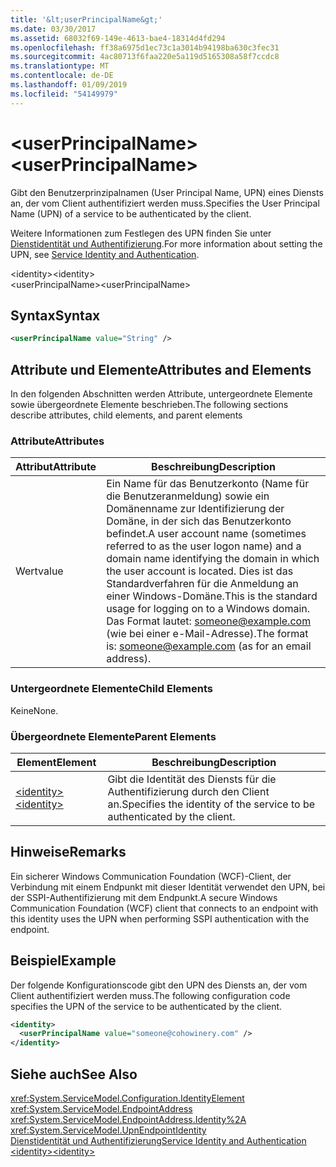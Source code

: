 ```yaml
---
title: '&lt;userPrincipalName&gt;'
ms.date: 03/30/2017
ms.assetid: 68032f69-149e-4613-bae4-18314d4fd294
ms.openlocfilehash: ff38a6975d1ec73c1a3014b94198ba630c3fec31
ms.sourcegitcommit: 4ac80713f6faa220e5a119d5165308a58f7ccdc8
ms.translationtype: MT
ms.contentlocale: de-DE
ms.lasthandoff: 01/09/2019
ms.locfileid: "54149979"
---
```

# <a name="ltuserprincipalnamegt"></a><span data-ttu-id="5e363-102">&lt;userPrincipalName&gt;</span><span class="sxs-lookup"><span data-stu-id="5e363-102">&lt;userPrincipalName&gt;</span></span>
<span data-ttu-id="5e363-103">Gibt den Benutzerprinzipalnamen (User Principal Name, UPN) eines Diensts an, der vom Client authentifiziert werden muss.</span><span class="sxs-lookup"><span data-stu-id="5e363-103">Specifies the User Principal Name (UPN) of a service to be authenticated by the client.</span></span>  
  
 <span data-ttu-id="5e363-104">Weitere Informationen zum Festlegen des UPN finden Sie unter [Dienstidentität und Authentifizierung](../../../../../docs/framework/wcf/feature-details/service-identity-and-authentication.md).</span><span class="sxs-lookup"><span data-stu-id="5e363-104">For more information about setting the UPN, see [Service Identity and Authentication](../../../../../docs/framework/wcf/feature-details/service-identity-and-authentication.md).</span></span>  
  
<span data-ttu-id="5e363-105">\<identity></span><span class="sxs-lookup"><span data-stu-id="5e363-105">\<identity></span></span>  
<span data-ttu-id="5e363-106">\<userPrincipalName></span><span class="sxs-lookup"><span data-stu-id="5e363-106">\<userPrincipalName></span></span>  
  
## <a name="syntax"></a><span data-ttu-id="5e363-107">Syntax</span><span class="sxs-lookup"><span data-stu-id="5e363-107">Syntax</span></span>  
  
```xml  
<userPrincipalName value="String" />
```  
  
## <a name="attributes-and-elements"></a><span data-ttu-id="5e363-108">Attribute und Elemente</span><span class="sxs-lookup"><span data-stu-id="5e363-108">Attributes and Elements</span></span>  
 <span data-ttu-id="5e363-109">In den folgenden Abschnitten werden Attribute, untergeordnete Elemente sowie übergeordnete Elemente beschrieben.</span><span class="sxs-lookup"><span data-stu-id="5e363-109">The following sections describe attributes, child elements, and parent elements</span></span>  
  
### <a name="attributes"></a><span data-ttu-id="5e363-110">Attribute</span><span class="sxs-lookup"><span data-stu-id="5e363-110">Attributes</span></span>  
  
|<span data-ttu-id="5e363-111">Attribut</span><span class="sxs-lookup"><span data-stu-id="5e363-111">Attribute</span></span>|<span data-ttu-id="5e363-112">Beschreibung</span><span class="sxs-lookup"><span data-stu-id="5e363-112">Description</span></span>|  
|---------------|-----------------|  
|<span data-ttu-id="5e363-113">Wert</span><span class="sxs-lookup"><span data-stu-id="5e363-113">value</span></span>|<span data-ttu-id="5e363-114">Ein Name für das Benutzerkonto (Name für die Benutzeranmeldung) sowie ein Domänenname zur Identifizierung der Domäne, in der sich das Benutzerkonto befindet.</span><span class="sxs-lookup"><span data-stu-id="5e363-114">A user account name (sometimes referred to as the user logon name) and a domain name identifying the domain in which the user account is located.</span></span> <span data-ttu-id="5e363-115">Dies ist das Standardverfahren für die Anmeldung an einer Windows-Domäne.</span><span class="sxs-lookup"><span data-stu-id="5e363-115">This is the standard usage for logging on to a Windows domain.</span></span> <span data-ttu-id="5e363-116">Das Format lautet: someone@example.com (wie bei einer e-Mail-Adresse).</span><span class="sxs-lookup"><span data-stu-id="5e363-116">The format is: someone@example.com (as for an email address).</span></span>|  
  
### <a name="child-elements"></a><span data-ttu-id="5e363-117">Untergeordnete Elemente</span><span class="sxs-lookup"><span data-stu-id="5e363-117">Child Elements</span></span>  
 <span data-ttu-id="5e363-118">Keine</span><span class="sxs-lookup"><span data-stu-id="5e363-118">None.</span></span>  
  
### <a name="parent-elements"></a><span data-ttu-id="5e363-119">Übergeordnete Elemente</span><span class="sxs-lookup"><span data-stu-id="5e363-119">Parent Elements</span></span>  
  
|<span data-ttu-id="5e363-120">Element</span><span class="sxs-lookup"><span data-stu-id="5e363-120">Element</span></span>|<span data-ttu-id="5e363-121">Beschreibung</span><span class="sxs-lookup"><span data-stu-id="5e363-121">Description</span></span>|  
|-------------|-----------------|  
|[<span data-ttu-id="5e363-122">\<identity></span><span class="sxs-lookup"><span data-stu-id="5e363-122">\<identity></span></span>](../../../../../docs/framework/configure-apps/file-schema/wcf/identity.md)|<span data-ttu-id="5e363-123">Gibt die Identität des Diensts für die Authentifizierung durch den Client an.</span><span class="sxs-lookup"><span data-stu-id="5e363-123">Specifies the identity of the service to be authenticated by the client.</span></span>|  
  
## <a name="remarks"></a><span data-ttu-id="5e363-124">Hinweise</span><span class="sxs-lookup"><span data-stu-id="5e363-124">Remarks</span></span>  
 <span data-ttu-id="5e363-125">Ein sicherer Windows Communication Foundation (WCF)-Client, der Verbindung mit einem Endpunkt mit dieser Identität verwendet den UPN, bei der SSPI-Authentifizierung mit dem Endpunkt.</span><span class="sxs-lookup"><span data-stu-id="5e363-125">A secure Windows Communication Foundation (WCF) client that connects to an endpoint with this identity uses the UPN when performing SSPI authentication with the endpoint.</span></span>  
  
## <a name="example"></a><span data-ttu-id="5e363-126">Beispiel</span><span class="sxs-lookup"><span data-stu-id="5e363-126">Example</span></span>  
 <span data-ttu-id="5e363-127">Der folgende Konfigurationscode gibt den UPN des Diensts an, der vom Client authentifiziert werden muss.</span><span class="sxs-lookup"><span data-stu-id="5e363-127">The following configuration code specifies the UPN of the service to be authenticated by the client.</span></span>  
  
```xml  
<identity>
  <userPrincipalName value="someone@cohowinery.com" />
</identity>
```  
  
## <a name="see-also"></a><span data-ttu-id="5e363-128">Siehe auch</span><span class="sxs-lookup"><span data-stu-id="5e363-128">See Also</span></span>  
 <xref:System.ServiceModel.Configuration.IdentityElement>  
 <xref:System.ServiceModel.EndpointAddress>  
 <xref:System.ServiceModel.EndpointAddress.Identity%2A>  
 <xref:System.ServiceModel.UpnEndpointIdentity>  
 [<span data-ttu-id="5e363-129">Dienstidentität und Authentifizierung</span><span class="sxs-lookup"><span data-stu-id="5e363-129">Service Identity and Authentication</span></span>](../../../../../docs/framework/wcf/feature-details/service-identity-and-authentication.md)  
 [<span data-ttu-id="5e363-130">\<identity></span><span class="sxs-lookup"><span data-stu-id="5e363-130">\<identity></span></span>](../../../../../docs/framework/configure-apps/file-schema/wcf/identity.md)
